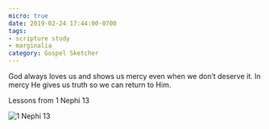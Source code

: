 ```yaml
---
micro: true
date: 2019-02-24 17:44:00-0700
tags:
- scripture study
- marginalia
category: Gospel Sketcher
---
```


God always loves us and shows us mercy even when we don’t deserve it. In mercy He gives us truth so we can return to Him.

Lessons from 1 Nephi 13

<img src="https://media.bennorris.org/images/gospelsketcher/uploads/2019/939b297bf1.jpg" alt="1 Nephi 13" />